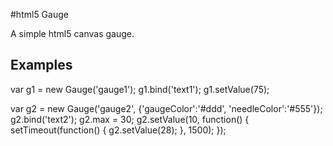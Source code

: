 #html5 Gauge

A simple html5 canvas gauge.

## Examples

var g1 = new Gauge('gauge1');
g1.bind('text1');
g1.setValue(75);

var g2 = new Gauge('gauge2', {'gaugeColor':'#ddd', 'needleColor':'#555'});
g2.bind('text2');
g2.max = 30;
g2.setValue(10, function() {
   setTimeout(function() { g2.setValue(28); }, 1500);
});
